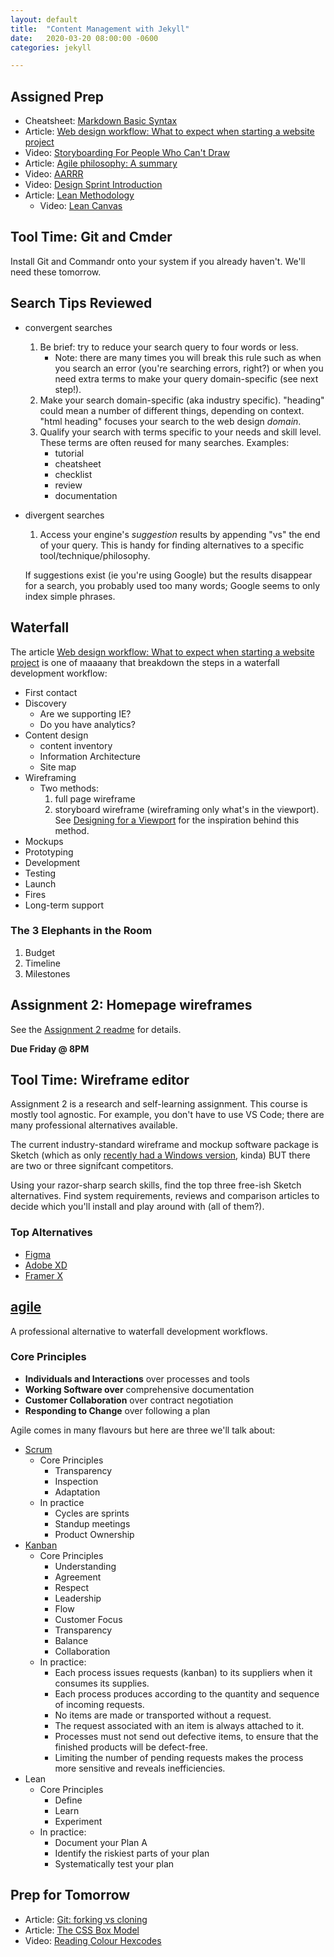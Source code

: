 ```yaml
---
layout: default
title:  "Content Management with Jekyll"
date:   2020-03-20 08:00:00 -0600
categories: jekyll

---
```


## Assigned Prep
- Cheatsheet: [Markdown Basic Syntax](https://www.markdownguide.org/basic-syntax/)
- Article: [Web design workflow: What to expect when starting a website project](https://blog.tbhcreative.com/2015/12/what-to-expect-website-design-workflow.html)
- Video: [Storyboarding For People Who Can't Draw](https://youtu.be/ux_Em1lVsjI)
- Article: [Agile philosophy: A summary](https://development.robinwinslow.uk/2014/01/10/agile-philosophy/)
- Video: [AARRR](https://www.youtube.com/watch?v=CcDpxG_Wz-k)
- Video: [Design Sprint Introduction](https://youtu.be/Z8MOwcqZuuU)
- Article: [Lean Methodology](http://theleanstartup.com/principles)
  - Video: [Lean Canvas](https://youtu.be/7o8uYdUaFR4)

## Tool Time: Git and Cmder
Install Git and Commandr onto your system if you already haven't. We'll need these tomorrow.

## Search Tips Reviewed
- convergent searches
    1. Be brief: try to reduce your search query to four words or less.
        - Note: there are many times you will break this rule such as when you search an error (you're searching errors, right?) or when you need extra terms to make your query domain-specific (see next step!).
    2. Make your search domain-specific (aka industry specific). "heading" could mean a number of different things, depending on context. "html heading" focuses your search to the web design *domain*.
    3. Qualify your search with terms specific to your needs and skill level. These terms are often reused for many searches. Examples:
        - tutorial
        - cheatsheet
        - checklist
        - review
        - documentation
- divergent searches
    1. Access your engine's *suggestion* results by appending "vs" the end of your query. This is handy for finding alternatives to a specific tool/technique/philosophy.

    If suggestions exist (ie you're using Google) but the results disappear for a search, you probably used too many words; Google seems to only index simple phrases.

## Waterfall
The article [Web design workflow: What to expect when starting a website project](https://blog.tbhcreative.com/2015/12/what-to-expect-website-design-workflow.html) is one of maaaany that breakdown the steps in a waterfall development workflow:
- First contact
- Discovery
  - Are we supporting IE?
  - Do you have analytics?
- Content design
  - content inventory
  - Information Architecture
  - Site map
- Wireframing
  - Two methods:
      1. full page wireframe
      2. storyboard wireframe (wireframing only what's in the viewport). See [Designing for a Viewport](https://www.youtube.com/watch?v=QY3lTBZnJmE) for the inspiration behind this method.
- Mockups
- Prototyping
- Development
- Testing
- Launch
- Fires
- Long-term support

### The 3 Elephants in the Room
1. Budget
2. Timeline
3. Milestones

## Assignment 2: Homepage wireframes
See the [Assignment 2 readme](../../assignments/assignment-2/README.md) for details.

**Due Friday @ 8PM**

## Tool Time: Wireframe editor
Assignment 2 is a research and self-learning assignment. This course is mostly tool agnostic. For example, you don't have to use VS Code; there are many professional alternatives available.

The current industry-standard wireframe and mockup software package is Sketch (which as only [recently had a Windows version](https://uxplanet.org/the-long-awaited-sketch-for-windows-comes-from-an-indie-team-2fc94309399c), kinda) BUT there are two or three signifcant competitors. 

Using your razor-sharp search skills, find the top three free-ish Sketch alternatives. Find system requirements, reviews and comparison articles to decide which you'll install and play around with (all of them?).

### Top Alternatives
- [Figma](https://www.figma.com/)
- [Adobe XD](https://www.adobe.com/ca/products/xd.html)
- [Framer X](https://www.framer.com/)

## [agile](https://en.wikipedia.org/wiki/Agile_software_development)
A professional alternative to waterfall development workflows. 

### Core Principles
- **Individuals and Interactions** over processes and tools
- **Working Software over** comprehensive documentation
- **Customer Collaboration** over contract negotiation
- **Responding to Change** over following a plan

Agile comes in many flavours but here are three we'll talk about:
- [Scrum](https://www.scrum.org/)
  - Core Principles
    - Transparency
    - Inspection
    - Adaptation
  - In practice
    - Cycles are sprints
    - Standup meetings
    - Product Ownership
- [Kanban](https://en.wikipedia.org/wiki/Kanban)
  - Core Principles
    - Understanding
    - Agreement
    - Respect
    - Leadership
    - Flow
    - Customer Focus
    - Transparency
    - Balance
    - Collaboration
  - In practice:
    - Each process issues requests (kanban) to its suppliers when it consumes its supplies.
    - Each process produces according to the quantity and sequence of incoming requests.
    - No items are made or transported without a request.
    - The request associated with an item is always attached to it.
    - Processes must not send out defective items, to ensure that the finished products will be defect-free.
    - Limiting the number of pending requests makes the process more sensitive and reveals inefficiencies.
- Lean
  - Core Principles
    - Define
    - Learn
    - Experiment
  - In practice:
    - Document your Plan A
    - Identify the riskiest parts of your plan
    - Systematically test your plan

## Prep for Tomorrow
- Article: [Git: forking vs cloning](http://bryanpendleton.blogspot.com/2014/07/git-clone-vs-fork.html)
- Article: [The CSS Box Model](https://developer.mozilla.org/en-US/docs/Learn/CSS/Building_blocks/The_box_model)
- Video: [Reading Colour Hexcodes](https://www.youtube.com/watch?v=eqZqx6lRPe0)
